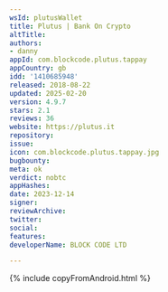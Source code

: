 ```yaml
---
wsId: plutusWallet
title: Plutus | Bank On Crypto
altTitle: 
authors:
- danny
appId: com.blockcode.plutus.tappay
appCountry: gb
idd: '1410685948'
released: 2018-08-22
updated: 2025-02-20
version: 4.9.7
stars: 2.1
reviews: 36
website: https://plutus.it
repository: 
issue: 
icon: com.blockcode.plutus.tappay.jpg
bugbounty: 
meta: ok
verdict: nobtc
appHashes: 
date: 2023-12-14
signer: 
reviewArchive: 
twitter: 
social: 
features: 
developerName: BLOCK CODE LTD

---
```


{% include copyFromAndroid.html %}